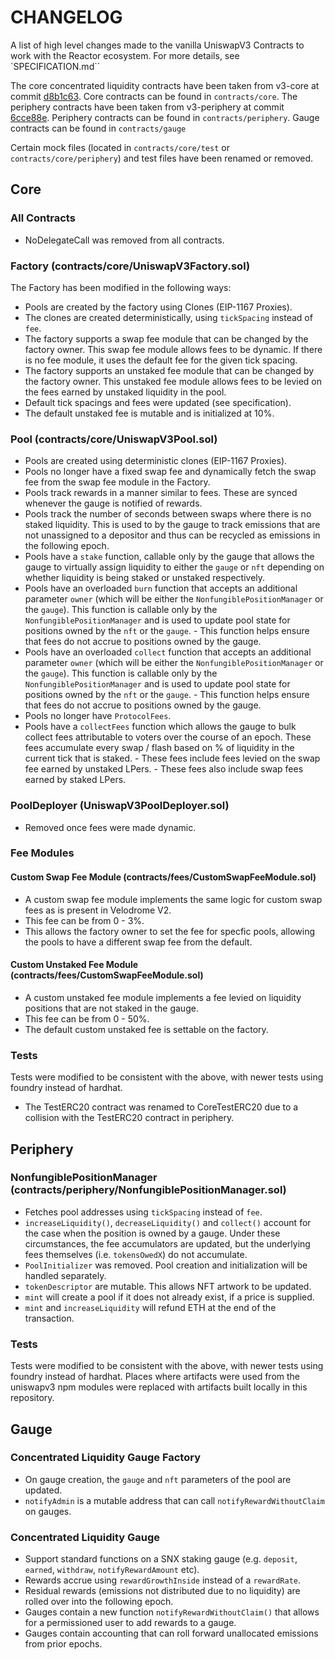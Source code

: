 # CHANGELOG

A list of high level changes made to the vanilla UniswapV3 Contracts to work with the Reactor ecosystem. For more details, see `SPECIFICATION.md``

The core concentrated liquidity contracts have been taken from v3-core at commit [d8b1c63](https://github.com/Uniswap/v3-core/commit/d8b1c635c275d2a9450bd6a78f3fa2484fef73eb). Core contracts can be found in `contracts/core`.
The periphery contracts have been taken from v3-periphery at commit [6cce88e](https://github.com/Uniswap/v3-periphery/commit/6cce88e63e176af1ddb6cc56e029110289622317). Periphery contracts can be found in `contracts/periphery`.
Gauge contracts can be found in `contracts/gauge`

Certain mock files (located in `contracts/core/test` or `contracts/core/periphery`) and test files have
been renamed or removed.

## Core

### All Contracts

- NoDelegateCall was removed from all contracts.

### Factory (contracts/core/UniswapV3Factory.sol)

The Factory has been modified in the following ways:

- Pools are created by the factory using Clones (EIP-1167 Proxies).
- The clones are created deterministically, using `tickSpacing` instead of `fee`.
- The factory supports a swap fee module that can be changed by the factory owner. This swap fee module allows
  fees to be dynamic. If there is no fee module, it uses the default fee for the given tick spacing.
- The factory supports an unstaked fee module that can be changed by the factory owner. This unstaked fee module
  allows fees to be levied on the fees earned by unstaked liquidity in the pool.
- Default tick spacings and fees were updated (see specification).
- The default unstaked fee is mutable and is initialized at 10%.

### Pool (contracts/core/UniswapV3Pool.sol)

- Pools are created using deterministic clones (EIP-1167 Proxies).
- Pools no longer have a fixed swap fee and dynamically fetch the swap fee from the swap fee module in the Factory.
- Pools track rewards in a manner similar to fees. These are synced whenever the gauge is notified of rewards.
- Pools track the number of seconds between swaps where there is no staked liquidity. This is used to by the gauge
  to track emissions that are not unassigned to a depositor and thus can be recycled as emissions in the following epoch.
- Pools have a `stake` function, callable only by the gauge that allows the gauge to virtually assign liquidity
  to either the `gauge` or `nft` depending on whether liquidity is being staked or unstaked respectively.
- Pools have an overloaded `burn` function that accepts an additional parameter `owner` (which will be
  either the `NonfungiblePositionManager` or the `gauge`). This function is callable only by the
  `NonfungiblePositionManager` and is used to update pool state for positions owned by the `nft` or the `gauge`. - This function helps ensure that fees do not accrue to positions owned by the gauge.
- Pools have an overloaded `collect` function that accepts an additional parameter `owner` (which will be
  either the `NonfungiblePositionManager` or the `gauge`). This function is callable only by the
  `NonfungiblePositionManager` and is used to update pool state for positions owned by the `nft` or the `gauge`. - This function helps ensure that fees do not accrue to positions owned by the gauge.
- Pools no longer have `ProtocolFees`.
- Pools have a `collectFees` function which allows the gauge to bulk collect fees attributable to voters over the course of an epoch.
  These fees accumulate every swap / flash based on % of liquidity in the current tick that is staked. - These fees include fees levied on the swap fee earned by unstaked LPers. - These fees also include swap fees earned by staked LPers.

### PoolDeployer (UniswapV3PoolDeployer.sol)

- Removed once fees were made dynamic.

### Fee Modules

#### Custom Swap Fee Module (contracts/fees/CustomSwapFeeModule.sol)

- A custom swap fee module implements the same logic for custom swap fees as is present in Velodrome V2.
- This fee can be from 0 - 3%.
- This allows the factory owner to set the fee for specfic pools, allowing the pools to have a different swap fee from the default.

#### Custom Unstaked Fee Module (contracts/fees/CustomSwapFeeModule.sol)

- A custom unstaked fee module implements a fee levied on liquidity positions that are not staked in the gauge.
- This fee can be from 0 - 50%.
- The default custom unstaked fee is settable on the factory.

### Tests

Tests were modified to be consistent with the above, with newer tests using foundry instead of hardhat.

- The TestERC20 contract was renamed to CoreTestERC20 due to a collision with the TestERC20 contract in periphery.

## Periphery

### NonfungiblePositionManager (contracts/periphery/NonfungiblePositionManager.sol)

- Fetches pool addresses using `tickSpacing` instead of `fee`.
- `increaseLiquidity()`, `decreaseLiquidity()` and `collect()` account for the case when the position is owned by a gauge. Under these circumstances, the fee accumulators are updated, but the underlying fees themselves (i.e. `tokensOwedX`) do not accumulate.
- `PoolInitializer` was removed. Pool creation and initialization will be handled separately.
- `tokenDescriptor` are mutable. This allows NFT artwork to be updated.
- `mint` will create a pool if it does not already exist, if a price is supplied.
- `mint` and `increaseLiquidity` will refund ETH at the end of the transaction.

### Tests

Tests were modified to be consistent with the above, with newer tests using foundry instead of hardhat.
Places where artifacts were used from the uniswapv3 npm modules were replaced with artifacts built locally
in this repository.

## Gauge

### Concentrated Liquidity Gauge Factory

- On gauge creation, the `gauge` and `nft` parameters of the pool are updated.
- `notifyAdmin` is a mutable address that can call `notifyRewardWithoutClaim` on gauges.

### Concentrated Liquidity Gauge

- Support standard functions on a SNX staking gauge (e.g. `deposit`, `earned`, `withdraw`, `notifyRewardAmount` etc).
- Rewards accrue using `rewardGrowthInside` instead of a `rewardRate`.
- Residual rewards (emissions not distributed due to no liquidity) are rolled over into the following epoch.
- Gauges contain a new function `notifyRewardWithoutClaim()` that allows for a permissioned user to add rewards
  to a gauge.
- Gauges contain accounting that can roll forward unallocated emissions from prior epochs.
